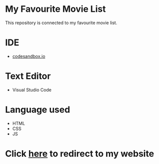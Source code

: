 # My Favourite Movie List
This repository is connected to my favourite movie list. 

# IDE
- [codesandbox.io](https://codesandbox.io)

# Text Editor
- Visual Studio Code

# Language used 
- HTML
- CSS
- JS

# Click [here](https://harshv-neog-myfavmovies.vercel.app) to redirect to my website
